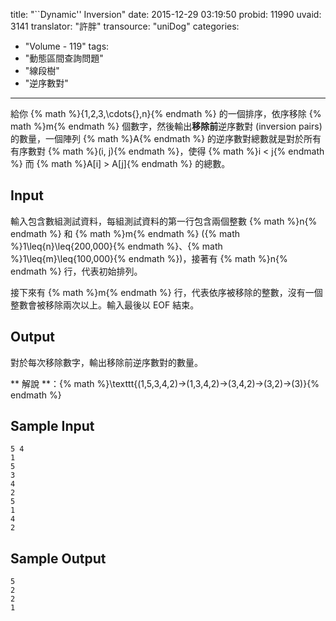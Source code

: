 title: "``Dynamic'' Inversion"
date: 2015-12-29 03:19:50
probid: 11990
uvaid: 3141
translator: "許胖"
transource: "uniDog"
categories:
- "Volume - 119"
tags:
- "動態區間查詢問題"
- "線段樹"
- "逆序數對"
---

給你 {% math %}\{1,2,3,\cdots{},n\}{% endmath %} 的一個排序，依序移除 {% math %}m{% endmath %} 個數字，然後輸出**移除前**逆序數對 (inversion pairs) 的數量，一個陣列 {% math %}A{% endmath %} 的逆序數對總數就是對於所有有序數對 {% math %}(i, j){% endmath %}，使得 {% math %}i < j{% endmath %} 而 {% math %}A[i] > A[j]{% endmath %} 的總數。

<!-- more -->

## Input ##

輸入包含數組測試資料，每組測試資料的第一行包含兩個整數 {% math %}n{% endmath %} 和 {% math %}m{% endmath %} ({% math %}1\leq{n}\leq{200,000}{% endmath %}、{% math %}1\leq{m}\leq{100,000}{% endmath %})，接著有 {% math %}n{% endmath %} 行，代表初始排列。

接下來有 {% math %}m{% endmath %} 行，代表依序被移除的整數，沒有一個整數會被移除兩次以上。輸入最後以 EOF 結束。

## Output ##

對於每次移除數字，輸出移除前逆序數對的數量。

** 解說 **：{% math %}\texttt{(1,5,3,4,2)->(1,3,4,2)->(3,4,2)->(3,2)->(3)}{% endmath %}

## Sample Input ##

	5 4
	1
	5
	3
	4
	2
	5
	1
	4
	2

## Sample Output ##

	5
	2
	2
	1